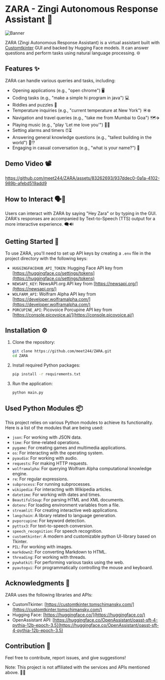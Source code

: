 # ZARA - Zingi Autonomous Response Assistant 🤖

![Banner](https://github.com/meet244/ZARA/assets/83262693/da9f2026-3635-4150-9373-4ac84c1325d0)

ZARA (Zingi Autonomous Response Assistant) is a virtual assistant built with [Customtkinter](https://customtkinter.tomschimansky.com/) GUI and backed by Hugging Face models. It can answer questions and perform tasks using natural language processing. 🌐

## Features ✨

ZARA can handle various queries and tasks, including:
- Opening applications (e.g., "open chrome") 🖥️
- Coding tasks (e.g., "make a simple hi program in java") 💻
- Riddles and puzzles 🧩
- Temperature inquiries (e.g., "current temperature at New York") ☀️❄️
- Navigation and travel queries (e.g., "take me from Mumbai to Goa") 🗺️✈️
- Playing music (e.g., "play 'Let me love you'") 🎵🎶
- Setting alarms and timers ⏰⏳
- Answering general knowledge questions (e.g., "tallest building in the world") 🏢⁉️
- Engaging in casual conversation (e.g., "what is your name?") 💬


## Demo Video 📽️
https://github.com/meet244/ZARA/assets/83262693/937ddec0-0a1a-4102-989b-afebd519add9

## How to Interact 🗣️💬

Users can interact with ZARA by saying "Hey Zara" or by typing in the GUI. ZARA's responses are accompanied by Text-to-Speech (TTS) output for a more interactive experience. 🗨️🔊

## Getting Started 🚀

To use ZARA, you'll need to set up API keys by creating a `.env` file in the project directory with the following keys:
- `HUGGINGFACEHUB_API_TOKEN`: Hugging Face API key from [https://huggingface.co/settings/tokens](https://huggingface.co/settings/tokens)
- `NEWSAPI_KEY`: NewsAPI.org API key from [https://newsapi.org/](https://newsapi.org/)
- `WOLFARM_API`: Wolfram Alpha API key from [https://developer.wolframalpha.com/](https://developer.wolframalpha.com/)
- `PORCUPINE_API`: Picovoice Porcupine API key from [https://console.picovoice.ai/](https://console.picovoice.ai/)

## Installation ⚙️

1. Clone the repository:
   ```sh
   git clone https://github.com/meet244/ZARA.git
   cd ZARA
   ```

2. Install required Python packages:
   ```sh
   pip install -r requirements.txt
   ```

3. Run the application:
   ```sh
   python main.py
   ```

## Used Python Modules 📦

This project relies on various Python modules to achieve its functionality. Here is a list of the modules that are being used:

- `json`: For working with JSON data.
- `time`: For time-related operations.
- `pygame`: For creating games and multimedia applications.
- `os`: For interacting with the operating system.
- `pyaudio`: For working with audio.
- `requests`: For making HTTP requests.
- `wolframalpha`: For querying Wolfram Alpha computational knowledge engine.
- `re`: For regular expressions.
- `subprocess`: For running subprocesses.
- `wikipedia`: For interacting with Wikipedia articles.
- `datetime`: For working with dates and times.
- `BeautifulSoup`: For parsing HTML and XML documents.
- `dotenv`: For loading environment variables from a file.
- `streamlit`: For creating interactive web applications.
- `langchain`: A library related to language generation.
- `pvporcupine`: For keyword detection.
- `pyttsx3`: For text-to-speech conversion.
- `speech_recognition`: For speech recognition.
- `customtkinter`: A modern and customizable python UI-library based on Tkinter.
- `PIL`: For working with images.
- `markdown2`: For converting Markdown to HTML.
- `threading`: For working with threads.
- `pywhatkit`: For performing various tasks using the web.
- `pyautogui`: For programmatically controlling the mouse and keyboard.

## Acknowledgments 🙌

ZARA uses the following libraries and APIs:
- CustomTkinter: [https://customtkinter.tomschimansky.com/](https://customtkinter.tomschimansky.com/)
- Hugging Face: [https://huggingface.co/](https://huggingface.co/)
- OpenAssistant API: [https://huggingface.co/OpenAssistant/oasst-sft-4-pythia-12b-epoch-3.5](https://huggingface.co/OpenAssistant/oasst-sft-4-pythia-12b-epoch-3.5)

## Contribution 🤝

Feel free to contribute, report issues, and give suggestions!

Note: This project is not affiliated with the services and APIs mentioned above. 🚫📡
